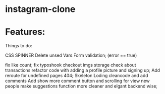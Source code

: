# instagram-clone

# Features:

Things to do:

CSS SPINNER
Delete unsed Vars
Form validation; (error == true)

fix like count;
fix typoshook
checkout imgs storage
check about transactions
refactor code with adding a profile picture and signing up;
Add reroute for undefined pages 404;
Skeleton Loding
cleancode and add comments
Add show more comment button and scrolling for view new people
make suggestions function more cleaner and elgant backend wise;
